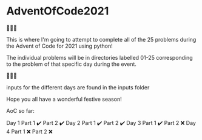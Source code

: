 # AdventOfCode2021

:christmas_tree::christmas_tree::christmas_tree:

This is where I'm going to attempt to complete all of the 25 problems during the Advent of Code for 2021 using python!

The individual problems will be in directories labelled 01-25 corresponding to the problem of that specific day during the event.

:santa::santa::santa:

inputs for the different days are found in the inputs folder

Hope you all have a wonderful festive season!


AoC so far:

Day 1 Part 1 :heavy_check_mark: Part 2 :heavy_check_mark:
Day 2 Part 1 :heavy_check_mark: Part 2 :heavy_check_mark:
Day 3 Part 1 :heavy_check_mark: Part 2 :x:
Day 4 Part 1 :x: Part 2 :x: